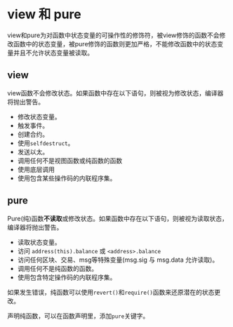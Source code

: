# view 和 pure

view和pure为对函数中状态变量的可操作性的修饰符，被view修饰的函数不会修改函数中的状态变量，被pure修饰的函数则更加严格，不能修改函数中的状态变量并且不允许状态变量被读取。

## view

view函数不会修改状态。如果函数中存在以下语句，则被视为修改状态，编译器将抛出警告。

- 修改状态变量。
- 触发事件。
- 创建合约。
- 使用`selfdestruct`。
- 发送以太。
- 调用任何不是视图函数或纯函数的函数
- 使用底层调用
- 使用包含某些操作码的内联程序集。

## pure

Pure(纯)函数**不读取**或修改状态。如果函数中存在以下语句，则被视为读取状态，编译器将抛出警告。

- 读取状态变量。
- 访问 `address(this).balance` 或 `<address>.balance`
- 访问任何区块、交易、msg等特殊变量(msg.sig 与 msg.data 允许读取)。
- 调用任何不是纯函数的函数。
- 使用包含特定操作码的内联程序集。

如果发生错误，纯函数可以使用`revert()`和`require()`函数来还原潜在的状态更改。

声明纯函数，可以在函数声明里，添加`pure`关键字。